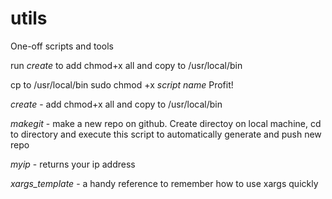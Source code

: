 # utils

One-off scripts and tools

run _create_ to add chmod+x all and copy to /usr/local/bin

cp to /usr/local/bin
sudo chmod +x _script name_
Profit!

_create_ - add chmod+x all and copy to /usr/local/bin

_makegit_ - make a new repo on github. Create directoy on local machine, cd to directory and execute this script to automatically generate and push new repo

_myip_ - returns your ip address

_xargs_template_ - a handy reference to remember how to use xargs quickly
